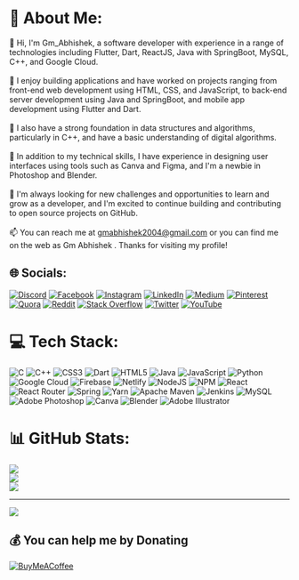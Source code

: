 # 💫 About Me:
👋 Hi, I'm Gm_Abhishek, a software developer with experience in a range of technologies including Flutter, Dart, ReactJS, Java with SpringBoot, MySQL, C++, and Google Cloud.<br><br>🚀 I enjoy building applications and have worked on projects ranging from front-end web development using HTML, CSS, and JavaScript, to back-end server development using Java and SpringBoot, and mobile app development using Flutter and Dart.<br><br>🧠 I also have a strong foundation in data structures and algorithms, particularly in C++, and have a basic understanding of digital algorithms.<br><br>🎨 In addition to my technical skills, I have experience in designing user interfaces using tools such as Canva and Figma, and I'm a newbie in Photoshop and Blender.<br><br>🔭 I'm always looking for new challenges and opportunities to learn and grow as a developer, and I'm excited to continue building and contributing to open source projects on GitHub.<br><br>📫 You can reach me at gmabhishek2004@gmail.com or you can find me on the web as Gm Abhishek . Thanks for visiting my profile!


## 🌐 Socials:
[![Discord](https://img.shields.io/badge/Discord-%237289DA.svg?logo=discord&logoColor=white)](https://discord.gg/https://discord.gg/hjrPheYY2E) [![Facebook](https://img.shields.io/badge/Facebook-%231877F2.svg?logo=Facebook&logoColor=white)](https://facebook.com/https://www.facebook.com/people/Gm-Abhishek/pfbid0czz53ePq7Sab4u6wtHmUAz1axnpDp95hsVJrdZqeeomZpp2vNfQynWodd9yqHTHbl/) [![Instagram](https://img.shields.io/badge/Instagram-%23E4405F.svg?logo=Instagram&logoColor=white)](https://instagram.com/g.m_a.b.h.i.s.h.e.k) [![LinkedIn](https://img.shields.io/badge/LinkedIn-%230077B5.svg?logo=linkedin&logoColor=white)](https://linkedin.com/in/https://www.linkedin.com/in/gm-abhishek-a39348224/) [![Medium](https://img.shields.io/badge/Medium-12100E?logo=medium&logoColor=white)](https://medium.com/@Gm_Abhishek) [![Pinterest](https://img.shields.io/badge/Pinterest-%23E60023.svg?logo=Pinterest&logoColor=white)](https://pinterest.com/gmabhishek) [![Quora](https://img.shields.io/badge/Quora-%23B92B27.svg?logo=Quora&logoColor=white)](https://quora.com/profile/Gm-Abhishek) [![Reddit](https://img.shields.io/badge/Reddit-%23FF4500.svg?logo=Reddit&logoColor=white)](https://reddit.com/user/Gm_Abhishek) [![Stack Overflow](https://img.shields.io/badge/-Stackoverflow-FE7A16?logo=stack-overflow&logoColor=white)](https://stackoverflow.com/users/https://stackoverflow.com/users/19158336/gm-abhishek) [![Twitter](https://img.shields.io/badge/Twitter-%231DA1F2.svg?logo=Twitter&logoColor=white)](https://twitter.com/Gm_Abhishek_) [![YouTube](https://img.shields.io/badge/YouTube-%23FF0000.svg?logo=YouTube&logoColor=white)](https://youtube.com/@gm_abhishek) 

# 💻 Tech Stack:
![C](https://img.shields.io/badge/c-%2300599C.svg?style=flat-square&logo=c&logoColor=white) ![C++](https://img.shields.io/badge/c++-%2300599C.svg?style=flat-square&logo=c%2B%2B&logoColor=white) ![CSS3](https://img.shields.io/badge/css3-%231572B6.svg?style=flat-square&logo=css3&logoColor=white) ![Dart](https://img.shields.io/badge/dart-%230175C2.svg?style=flat-square&logo=dart&logoColor=white) ![HTML5](https://img.shields.io/badge/html5-%23E34F26.svg?style=flat-square&logo=html5&logoColor=white) ![Java](https://img.shields.io/badge/java-%23ED8B00.svg?style=flat-square&logo=java&logoColor=white) ![JavaScript](https://img.shields.io/badge/javascript-%23323330.svg?style=flat-square&logo=javascript&logoColor=%23F7DF1E) ![Python](https://img.shields.io/badge/python-3670A0?style=flat-square&logo=python&logoColor=ffdd54) ![Google Cloud](https://img.shields.io/badge/Google%20Cloud-%234285F4.svg?style=flat-square&logo=google-cloud&logoColor=white) ![Firebase](https://img.shields.io/badge/firebase-%23039BE5.svg?style=flat-square&logo=firebase) ![Netlify](https://img.shields.io/badge/netlify-%23000000.svg?style=flat-square&logo=netlify&logoColor=#00C7B7) ![NodeJS](https://img.shields.io/badge/node.js-6DA55F?style=flat-square&logo=node.js&logoColor=white) ![NPM](https://img.shields.io/badge/NPM-%23000000.svg?style=flat-square&logo=npm&logoColor=white) ![React](https://img.shields.io/badge/react-%2320232a.svg?style=flat-square&logo=react&logoColor=%2361DAFB) ![React Router](https://img.shields.io/badge/React_Router-CA4245?style=flat-square&logo=react-router&logoColor=white) ![Spring](https://img.shields.io/badge/spring-%236DB33F.svg?style=flat-square&logo=spring&logoColor=white) ![Yarn](https://img.shields.io/badge/yarn-%232C8EBB.svg?style=flat-square&logo=yarn&logoColor=white) ![Apache Maven](https://img.shields.io/badge/Apache%20Maven-C71A36?style=flat-square&logo=Apache%20Maven&logoColor=white) ![Jenkins](https://img.shields.io/badge/jenkins-%232C5263.svg?style=flat-square&logo=jenkins&logoColor=white) ![MySQL](https://img.shields.io/badge/mysql-%2300f.svg?style=flat-square&logo=mysql&logoColor=white) ![Adobe Photoshop](https://img.shields.io/badge/adobephotoshop-%2331A8FF.svg?style=flat-square&logo=adobephotoshop&logoColor=white) ![Canva](https://img.shields.io/badge/Canva-%2300C4CC.svg?style=flat-square&logo=Canva&logoColor=white) ![Blender](https://img.shields.io/badge/blender-%23F5792A.svg?style=flat-square&logo=blender&logoColor=white) ![Adobe Illustrator](https://img.shields.io/badge/adobeillustrator-%23FF9A00.svg?style=flat-square&logo=adobeillustrator&logoColor=white)
# 📊 GitHub Stats:
![](https://github-readme-stats.vercel.app/api?username=GmAbhishek&theme=nightowl&hide_border=false&include_all_commits=true&count_private=false)<br/>
![](https://github-readme-streak-stats.herokuapp.com/?user=GmAbhishek&theme=nightowl&hide_border=false)<br/>
![](https://github-readme-stats.vercel.app/api/top-langs/?username=GmAbhishek&theme=nightowl&hide_border=false&include_all_commits=true&count_private=false&layout=compact)

---
[![](https://visitcount.itsvg.in/api?id=GmAbhishek&icon=2&color=9)](https://visitcount.itsvg.in)

  ## 💰 You can help me by Donating
  [![BuyMeACoffee](https://img.shields.io/badge/Buy%20Me%20a%20Coffee-ffdd00?style=for-the-badge&logo=buy-me-a-coffee&logoColor=black)](https://buymeacoffee.com/Gm_Abhishek) 

  
<!-- Proudly created with GPRM ( https://gprm.itsvg.in ) -->
